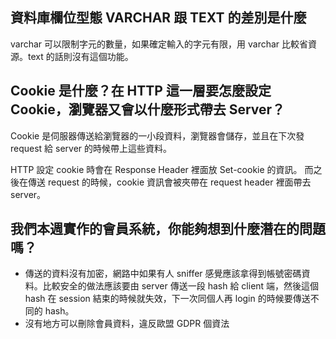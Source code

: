 ## 資料庫欄位型態 VARCHAR 跟 TEXT 的差別是什麼
varchar 可以限制字元的數量，如果確定輸入的字元有限，用 varchar 比較省資源。text 的話則沒有這個功能。


## Cookie 是什麼？在 HTTP 這一層要怎麼設定 Cookie，瀏覽器又會以什麼形式帶去 Server？
Cookie 是伺服器傳送給瀏覽器的一小段資料，瀏覽器會儲存，並且在下次發 request 給 server 的時候帶上這些資料。

HTTP 設定 cookie 時會在 Response Header 裡面放 Set-cookie 的資訊。
而之後在傳送 request 的時候，cookie 資訊會被夾帶在 request header 裡面帶去 server。



## 我們本週實作的會員系統，你能夠想到什麼潛在的問題嗎？
* 傳送的資料沒有加密，網路中如果有人 sniffer 感覺應該拿得到帳號密碼資料。比較安全的做法應該要由 server 傳送一段 hash 給 client 端，然後這個 hash 在 session 結束的時候就失效，下一次同個人再 login 的時候要傳送不同的 hash。
* 沒有地方可以刪除會員資料，違反歐盟 GDPR 個資法

